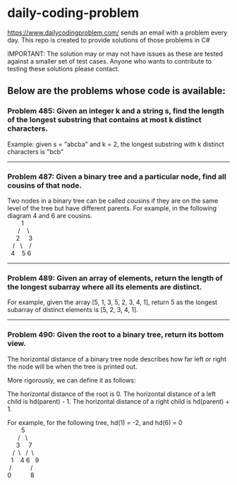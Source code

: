 # daily-coding-problem

https://www.dailycodingproblem.com/  sends an email with a problem every day.
This repo is created to provide solutions of those problems in C#

IMPORTANT: The solution may or may not have issues as these are tested against a smaller set of test cases. Anyone who wants to contribute to testing these solutions please contact.

## Below are the problems whose code is available:

### Problem 485: Given an integer k and a string s, find the length of the longest substring that contains at most k distinct characters.
Example: given s = "abcba" and k = 2, the longest substring with k distinct characters is "bcb"
___________________________________________________________________________________________________________________________________________________________________________________
### Problem 487: Given a binary tree and a particular node, find all cousins of that node.
Two nodes in a binary tree can be called cousins if they are on the same level of the tree but have different parents. For example, in the following diagram 4 and 6 are cousins.
<br>
&nbsp;&nbsp;&nbsp;&nbsp;&nbsp;&nbsp;&nbsp;&nbsp;1<br>
&nbsp;&nbsp;&nbsp;&nbsp;&nbsp;&nbsp;/ &nbsp;&nbsp;&nbsp;\ &nbsp;&nbsp;<br>
&nbsp;&nbsp;&nbsp;&nbsp;&nbsp;2&nbsp;&nbsp;&nbsp;&nbsp;&nbsp;3&nbsp;<br>
&nbsp;&nbsp;&nbsp;/ &nbsp;&nbsp;\ &nbsp;&nbsp;&nbsp;/ &nbsp;&nbsp;&nbsp;&nbsp;<br>
&nbsp;&nbsp;4&nbsp;&nbsp;&nbsp;&nbsp;5&nbsp;6&nbsp;&nbsp;&nbsp;&nbsp;<br>
___________________________________________________________________________________________________________________________________________________________________________________

### Problem 489: Given an array of elements, return the length of the longest subarray where all its elements are distinct.
For example, given the array [5, 1, 3, 5, 2, 3, 4, 1], return 5 as the longest subarray of distinct elements is [5, 2, 3, 4, 1].

___________________________________________________________________________________________________________________________________________________________________________________
### Problem 490: Given the root to a binary tree, return its bottom view.
The horizontal distance of a binary tree node describes how far left or right the node will be when the tree is printed out.

More rigorously, we can define it as follows:

The horizontal distance of the root is 0.
The horizontal distance of a left child is hd(parent) - 1.
The horizontal distance of a right child is hd(parent) + 1.

For example, for the following tree, hd(1) = -2, and hd(6) = 0
<br>
&nbsp;&nbsp;&nbsp;&nbsp;&nbsp;&nbsp;&nbsp;&nbsp;5<br>
&nbsp;&nbsp;&nbsp;&nbsp;&nbsp;&nbsp;/&nbsp;&nbsp;&nbsp;\ &nbsp;<br>
&nbsp;&nbsp;&nbsp;&nbsp;&nbsp;3&nbsp;&nbsp;&nbsp;&nbsp;&nbsp;7&nbsp;<br>
&nbsp;&nbsp;&nbsp;/&nbsp;&nbsp;\ &nbsp;&nbsp;/&nbsp;&nbsp;\ &nbsp;<br>
&nbsp;&nbsp;1&nbsp;&nbsp;&nbsp;&nbsp;4&nbsp;6&nbsp;&nbsp;&nbsp;9&nbsp;<br>
&nbsp;/&nbsp;&nbsp;&nbsp;&nbsp;&nbsp;&nbsp;&nbsp;&nbsp;&nbsp;&nbsp;&nbsp;/&nbsp;<br>
0&nbsp;&nbsp;&nbsp;&nbsp;&nbsp;&nbsp;&nbsp;&nbsp;&nbsp;&nbsp;&nbsp;8&nbsp;<br>
